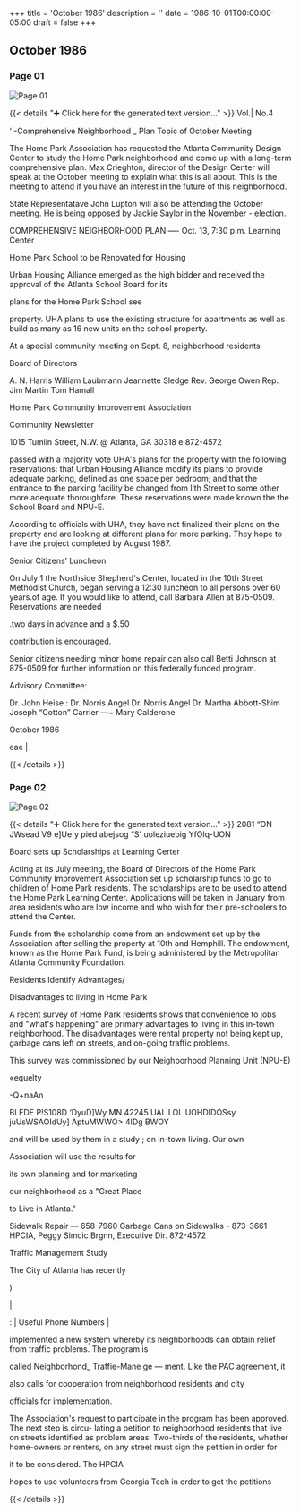 +++
title = 'October 1986'
description = ''
date = 1986-10-01T00:00:00-05:00
draft = false
+++

## October 1986


### Page 01

![Page 01](/1986-10_01.jpg)

{{< details "➕ Click here for the generated text version..." >}}
Vol.| No.4

‘ -Comprehensive Neighborhood
_ Plan Topic of October Meeting

The Home Park Association has
requested the Atlanta Community
Design Center to study the Home Park
neighborhood and come up with a
long-term comprehensive plan. Max
Crieghton, director of the Design
Center will speak at the October
meeting to explain what this is all
about. This is the meeting to attend
if you have an interest in the future
of this neighborhood.

State Representatave John Lupton will
also be attending the October
meeting. He is being opposed by
Jackie Saylor in the November -
election.

COMPREHENSIVE NEIGHBORHOOD PLAN —-
Oct. 13, 7:30 p.m. Learning Center

Home Park School to be
Renovated for Housing

Urban Housing Alliance emerged as the
high bidder and received the approval
of the Atlanta School Board for its

plans for the Home Park School see

property. UHA plans to use the
existing structure for apartments as
well as build as many as 16 new units
on the school property.

At a special community meeting on
Sept. 8, neighborhood residents

Board of Directors

A. N. Harris William Laubmann
Jeannette Sledge Rev. George Owen
Rep. Jim Martin Tom Hamall

Home Park Community Improvement Association

Community Newsletter

1015 Tumlin Street, N.W. @ Atlanta, GA 30318 e 872-4572

passed with a majority vote UHA's
plans for the property with the
following reservations: that Urban
Housing Alliance modify its plans to
provide adequate parking, defined as
one space per bedroom; and that the
entrance to the parking facility be
changed from llth Street to some
other more adequate thoroughfare.
These reservations were made known
the the School Board and NPU-E.

According to officials with UHA, they
have not finalized their plans on the
property and are looking at different
plans for more parking. They hope to
have the project completed by August
1987.

Senior Citizens’ Luncheon

On July 1 the Northside Shepherd's
Center, located in the 10th Street
Methodist Church, began serving a
12:30 luncheon to all persons over 60
years.of age. If you would like to
attend, call Barbara Allen at
875-0509. Reservations are needed

.two days in advance and a $.50

contribution is encouraged.

Senior citizens needing minor home
repair can also call Betti Johnson at
875-0509 for further information on
this federally funded program.

Advisory Committee:

Dr. John Heise : Dr. Norris Angel
Dr. Norris Angel Dr. Martha Abbott-Shim
Joseph “Cotton” Carrier —~ Mary Calderone

October 1986

eae |


{{< /details >}}




### Page 02

![Page 02](/1986-10_02.jpg)

{{< details "➕ Click here for the generated text version..." >}}
2081 “ON JWsead
V9 e]Ue|y
pied abejsog “S'
uoleziuebig
YfOlq-UON

Board sets up Scholarships at
Learning Certer

Acting at its July meeting, the
Board of Directors of the Home Park
Community Improvement Association
set up scholarship funds to go to
children of Home Park residents.
The scholarships are to be used to
attend the Home Park Learning
Center. Applications will be taken
in January from area residents who
are low income and who wish for
their pre-schoolers to attend the
Center.

Funds from the scholarship come from
an endowment set up by the
Association after selling the
property at 10th and Hemphill. The
endowment, known as the Home Park
Fund, is being administered by the
Metropolitan Atlanta Community
Foundation.

Residents Identify Advantages/

Disadvantages to living in Home Park

A recent survey of Home Park
residents shows that convenience to
jobs and "what's happening" are
primary advantages to living in this
in-town neighborhood. The
disadvantages were rental property
not being kept up, garbage cans left
on streets, and on-going traffic
problems.

This survey was commissioned by our
Neighborhood Planning Unit (NPU-E)

«equelty

-Q+naAn

BLEDE P!S108D ‘DyuD]Wy
MN 42245 UAL LOL
UOHDIDOSsy juUsWSAOIdUy] AptuMWWO> 4IDg BWOY

and will be used by them in a study ;
on in-town living. Our own

Association will use the results for

its own planning and for marketing

our neighborhood as a "Great Place

to Live in Atlanta."

Sidewalk Repair — 658-7960
Garbage Cans on Sidewalks -
873-3661
HPCIA, Peggy Simcic Brgnn,
Executive Dir. 872-4572

Traffic Management Study

The City of Atlanta has recently

)

|

: |
Useful Phone Numbers
|

implemented a new system whereby its
neighborhoods can obtain relief from
traffic problems. The program is

called Neighborhond_ Traffie-Mane ge —
ment. Like the PAC agreement, it

also calls for cooperation from
neighborhood residents and city

officials for implementation.

The Association's request to
participate in the program has been
approved. The next step is circu-
lating a petition to neighborhood
residents that live on streets
identified as problem areas.
Two-thirds of the residents, whether
home-owners or renters, on any street
must sign the petition in order for

it to be considered. The HPCIA

hopes to use volunteers from Georgia
Tech in order to get the petitions


{{< /details >}}


